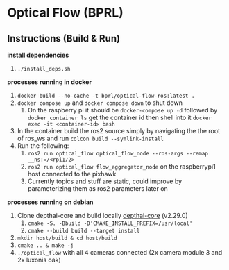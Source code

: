 # Optical Flow (BPRL)

## Instructions (Build & Run)
**install dependencies**
1. ```./install_deps.sh```

**processes running in docker**
1. ```docker build --no-cache -t bprl/optical-flow-ros:latest .```
1. ```docker compose up``` and ```docker compose down``` to shut down
    1. On the raspberry pi it should be ```docker-compose up -d``` followed by ```docker container ls``` get the container id then shell into it ```docker exec -it <container-id> bash```
1. In the container build the ros2 source simply by navigating the the root of ros_ws and run ```colcon build --symlink-install```
1. Run the following:
    1. ```ros2 run optical_flow optical_flow_node --ros-args --remap __ns:=/<rpi1/2>```
    1. ```ros2 run optical_flow flow_aggregator_node``` on the raspberrypi1 host connected to the pixhawk
    1. Currently topics and stuff are static, could improve by parameterizing them as ros2 parameters later on

**processes running on debian**
1. Clone depthai-core and build locally [depthai-core](https://github.com/luxonis/depthai-core/tree/main) (v2.29.0)
    1. ```cmake -S. -Bbuild -D'CMAKE_INSTALL_PREFIX=/usr/local'```
    1. ```cmake --build build --target install```
1. ```mkdir host/build & cd host/build```
1. ```cmake .. & make -j```
1. ```./optical_flow``` with all 4 cameras connected (2x camera module 3 and 2x luxonis oak)
